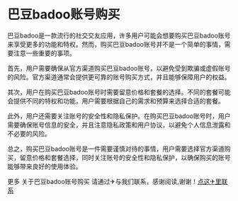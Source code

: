 # 巴豆badoo账号购买

巴豆badoo是一款流行的社交交友应用，许多用户可能会想要购买巴豆badoo账号来享受更多的功能和特权。然而，购买巴豆badoo账号并不是一个简单的事情，需要注意一些重要的事项。

首先，用户需要确保从官方渠道购买巴豆badoo账号，以避免受到欺骗或虚假账号的风险。官方渠道通常会提供更可靠的账号购买方式，并且能够保障用户的权益。

其次，用户在购买巴豆badoo账号时需要留意价格和套餐的选择。不同的套餐可能会提供不同的特权和功能，用户需要根据自己的需求和预算来选择合适的套餐。

此外，用户还需要关注账号的安全性和隐私保护。在购买巴豆badoo账号时，用户需要确保账号信息的安全，并且注意隐私政策和用户协议，以避免个人信息泄露和不必要的风险。

总之，购买巴豆badoo账号是一件需要谨慎对待的事情，用户需要选择官方渠道购买，留意价格和套餐选择，同时关注账号的安全性和隐私保护，以确保购买的账号能够带来良好的使用体验。

更多 关于巴豆badoo账号购买 请通过✈与我们联系，感谢阅读,谢谢！[点这✈里联系](https://www.k02.cc)
